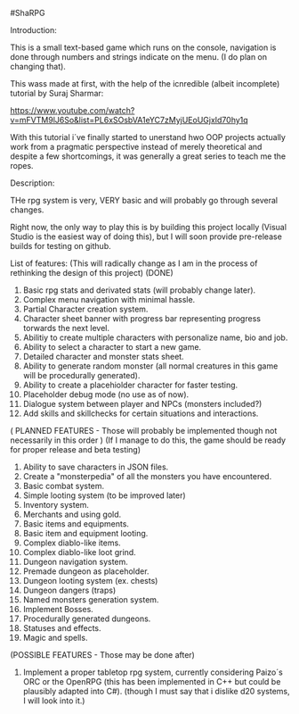 #ShaRPG

Introduction:

This is a small text-based game which runs on the console, navigation is done through numbers and strings indicate on the menu. (I do plan on changing that).

This wass made at first, with the help of the icnredible (albeit incomplete) tutorial by Suraj Sharmar:

https://www.youtube.com/watch?v=mFVTM9lJ6So&list=PL6xSOsbVA1eYC7zMyjUEoUGjxId70hy1q

With this tutorial i´ve finally started to unerstand hwo OOP projects actually work from a pragmatic perspective instead of merely theoretical
and despite a few shortcomings, it was generally a great series to teach me the ropes.

Description:

THe rpg system is very, VERY basic and will probably go through several changes.

Right now, the only way to play this is by building this project locally (Visual Studio is the easiest way of doing this), but I will soon provide
pre-release builds for testing on github.

List of features:
(This will radically change as I am in the process of rethinking the design of this project)
(DONE)
1. Basic rpg stats and derivated stats (will probably change later).
2. Complex menu navigation with minimal hassle.
3. Partial Character creation system.
4. Character sheet banner with progress bar representing progress torwards the next level.
5. Abilitiy to create multiple characters with personalize name, bio and job.
6. Ability to select a character to start a new game.
7. Detailed character and monster stats sheet.
8. Ability to generate random monster (all normal creatures in this game will be procedurally generated).
9. Ability to create a placehiolder character for faster testing.
10. Placeholder debug mode (no use as of now).
11. Dialogue system between player and NPCs (monsters included?)
12. Add skills and skillchecks for certain situations and interactions.

( PLANNED FEATURES - Those will probably be implemented though not necessarily in this order )
(If I manage to do this, the game should be ready for proper release and beta testing)
1. Ability to save characters in JSON files.
2. Create a "monsterpedia" of all the monsters you have encountered.
3. Basic combat system.
4. Simple looting system (to be improved later)
5. Inventory system.
6. Merchants and using gold.
7. Basic items and equipments.
8. Basic item and equipment looting.
9. Complex diablo-like items.
10. Complex diablo-like loot grind.
11. Dungeon navigation system.
12. Premade dungeon as placeholder.
13. Dungeon looting system (ex. chests)
14. Dungeon dangers (traps)
15. Named monsters generation system.
16. Implement Bosses.
17. Procedurally generated dungeons.
18. Statuses and effects.
19. Magic and spells.

(POSSIBLE FEATURES - Those may be done after)
1. Implement a proper tabletop rpg system, currently considering Paizo´s ORC or the OpenRPG (this has been implemented in C++ but could be plausibly adapted into C#).
(though I must say that i dislike d20 systems, I will look into it.)

